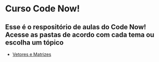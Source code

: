 # Curso Code Now!

## Esse é o respositório de aulas do Code Now! Acesse as pastas de acordo com cada tema ou escolha um tópico

* [Vetores e Matrizes](Vetores%20e%20Matrizes/README.md)
